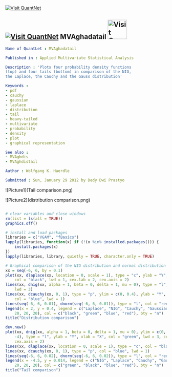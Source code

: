 
[<img src="https://github.com/QuantLet/Styleguide-and-Validation-procedure/blob/master/pictures/banner.png" alt="Visit QuantNet">](http://quantlet.de/index.php?p=info)

## [<img src="https://github.com/QuantLet/Styleguide-and-Validation-procedure/blob/master/pictures/qloqo.png" alt="Visit QuantNet">](http://quantlet.de/) **MVAghadatail** [<img src="https://github.com/QuantLet/Styleguide-and-Validation-procedure/blob/master/pictures/QN2.png" width="60" alt="Visit QuantNet 2.0">](http://quantlet.de/d3/ia)

```yaml
Name of QuantLet : MVAghadatail

Published in : Applied Multivariate Statistical Analysis

Description : 'Plots four probability density functions
(top) and four tails (bottom) in comparison of the NIG,
the Laplace, the Cauchy and the Gauss distribution'

Keywords :
- pdf
- cauchy
- gaussian
- laplace
- distribution
- tail
- heavy-tailed
- multivariate
- probability
- density
- plot
- graphical representation

See also :
- MVAghdis
- MVAghdistail

Author : Wolfgang K. Haerdle

Submitted : Sun, January 29 2012 by Dedy Dwi Prastyo
```

![Picture1](Tail comparison.png)

![Picture2](distribution comparison.png)


```r

# clear variables and close windows
rm(list = ls(all = TRUE))
graphics.off()

# install and load packages
libraries = c("VGAM", "fBasics")
lapply(libraries, function(x) if (!(x %in% installed.packages())) {
    install.packages(x)
})
lapply(libraries, library, quietly = TRUE, character.only = TRUE)

# Graphical comparison of the NIG distribution and normal distribution
xx = seq(-6, 6, by = 0.1)
plot(xx, dlaplace(xx, location = 0, scale = 1), type = "c", ylab = "Y", xlab = "X", 
    col = "black", lwd = 1, cex.lab = 2, cex.axis = 2)
lines(xx, dnig(xx, alpha = 1, beta = 0, delta = 1, mu = 0), type = "l", col = "green", 
    lwd = 3)
lines(xx, dcauchy(xx, 0, 1), type = "p", ylim = c(0, 0.4), ylab = "Y", xlab = "X", 
    col = "blue", lwd = 1)
lines(seq(-6, 6, 0.01), dnorm(seq(-6, 6, 0.01)), type = "l", col = "red", lwd = 2)
legend(x = 2, y = 0.4, legend = c("Laplace", "NIG", "Cauchy", "Gaussian"), pch = c(20, 
    20, 20, 20), col = c("black", "green", "blue", "red"), bty = "n")
title("Distribution comparison")

dev.new()
plot(xx, dnig(xx, alpha = 1, beta = 0, delta = 1, mu = 0), ylim = c(0, 0.02), xlim = c(-5, 
    -4), type = "l", ylab = "Y", xlab = "X", col = "green", lwd = 3, cex.lab = 2, 
    cex.axis = 2)
lines(xx, dlaplace(xx, location = 0, scale = 1), type = "c", col = "black", lwd = 1)
lines(xx, dcauchy(xx, 0, 1), type = "p", col = "blue", lwd = 1)
lines(seq(-6, 6, 0.02), dnorm(seq(-6, 6, 0.02)), type = "l", col = "red", lwd = 3)
legend(x = -4.5, y = 0.014, legend = c("NIG", "Laplace", "Cauchy", "Gaussian"), pch = c(20, 
    20, 20, 20), col = c("green", "black", "blue", "red"), bty = "n")
title("Tail comparison")

```
